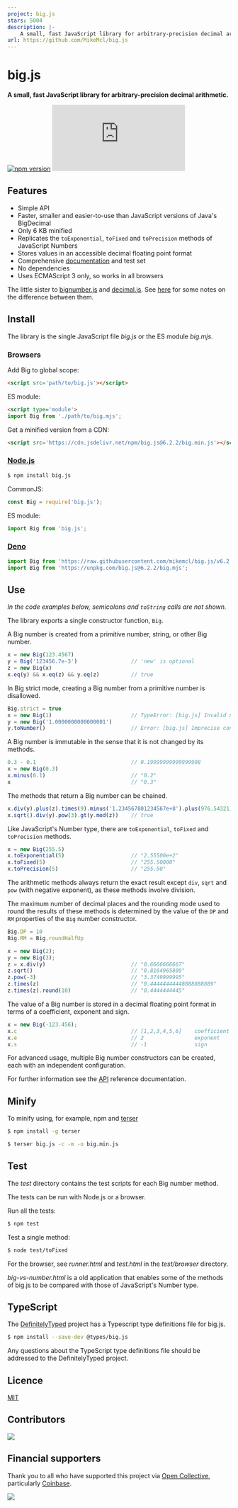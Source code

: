 ```yaml
---
project: big.js
stars: 5004
description: |-
    A small, fast JavaScript library for arbitrary-precision decimal arithmetic.
url: https://github.com/MikeMcl/big.js
---
```


# big.js

**A small, fast JavaScript library for arbitrary-precision decimal arithmetic.**

[![npm version](https://img.shields.io/npm/v/big.js.svg)](https://www.npmjs.com/package/big.js)
[![npm downloads](https://img.shields.io/npm/dw/big.js)](https://www.npmjs.com/package/big.js)

## Features

- Simple API
- Faster, smaller and easier-to-use than JavaScript versions of Java's BigDecimal
- Only 6 KB minified
- Replicates the `toExponential`, `toFixed` and `toPrecision` methods of JavaScript Numbers
- Stores values in an accessible decimal floating point format
- Comprehensive [documentation](http://mikemcl.github.io/big.js/) and test set
- No dependencies
- Uses ECMAScript 3 only, so works in all browsers

The little sister to [bignumber.js](https://github.com/MikeMcl/bignumber.js/) and [decimal.js](https://github.com/MikeMcl/decimal.js/). See [here](https://github.com/MikeMcl/big.js/wiki) for some notes on the difference between them.

## Install

The library is the single JavaScript file *big.js* or the ES module *big.mjs*.

### Browsers

Add Big to global scope:

```html
<script src='path/to/big.js'></script>
```

ES module:

```html
<script type='module'>
import Big from './path/to/big.mjs';
```

Get a minified version from a CDN:

```html
<script src='https://cdn.jsdelivr.net/npm/big.js@6.2.2/big.min.js'></script>
```

### [Node.js](http://nodejs.org)

```bash
$ npm install big.js
```

CommonJS:

```javascript
const Big = require('big.js');
```

ES module:

```javascript
import Big from 'big.js';
```

### [Deno](https://deno.land/)

```javascript
import Big from 'https://raw.githubusercontent.com/mikemcl/big.js/v6.2.2/big.mjs';
import Big from 'https://unpkg.com/big.js@6.2.2/big.mjs';
```

## Use

*In the code examples below, semicolons and `toString` calls are not shown.*

The library exports a single constructor function, `Big`.

A Big number is created from a primitive number, string, or other Big number.

```javascript
x = new Big(123.4567)
y = Big('123456.7e-3')                 // 'new' is optional
z = new Big(x)
x.eq(y) && x.eq(z) && y.eq(z)          // true
```

In Big strict mode, creating a Big number from a primitive number is disallowed.

```javascript
Big.strict = true
x = new Big(1)                         // TypeError: [big.js] Invalid number
y = new Big('1.0000000000000001')
y.toNumber()                           // Error: [big.js] Imprecise conversion
```

A Big number is immutable in the sense that it is not changed by its methods.

```javascript
0.3 - 0.1                              // 0.19999999999999998
x = new Big(0.3)
x.minus(0.1)                           // "0.2"
x                                      // "0.3"
```

The methods that return a Big number can be chained.

```javascript
x.div(y).plus(z).times(9).minus('1.234567801234567e+8').plus(976.54321).div('2598.11772')
x.sqrt().div(y).pow(3).gt(y.mod(z))    // true
```

Like JavaScript's Number type, there are `toExponential`, `toFixed` and `toPrecision` methods.

```javascript
x = new Big(255.5)
x.toExponential(5)                     // "2.55500e+2"
x.toFixed(5)                           // "255.50000"
x.toPrecision(5)                       // "255.50"
```

The arithmetic methods always return the exact result except `div`, `sqrt` and `pow`
(with negative exponent), as these methods involve division.

The maximum number of decimal places and the rounding mode used to round the results of these methods is determined by the value of the `DP` and `RM` properties of the `Big` number constructor.

```javascript
Big.DP = 10
Big.RM = Big.roundHalfUp

x = new Big(2);
y = new Big(3);
z = x.div(y)                           // "0.6666666667"
z.sqrt()                               // "0.8164965809"
z.pow(-3)                              // "3.3749999995"
z.times(z)                             // "0.44444444448888888889"
z.times(z).round(10)                   // "0.4444444445"
```

The value of a Big number is stored in a decimal floating point format in terms of a coefficient, exponent and sign.

```javascript
x = new Big(-123.456);
x.c                                    // [1,2,3,4,5,6]    coefficient (i.e. significand)
x.e                                    // 2                exponent
x.s                                    // -1               sign
```

For advanced usage, multiple Big number constructors can be created, each with an independent configuration.

For further information see the [API](http://mikemcl.github.io/big.js/) reference documentation.

## Minify

To minify using, for example, npm and [terser](https://github.com/terser/terser)

```bash
$ npm install -g terser
```

```bash
$ terser big.js -c -m -o big.min.js
```

## Test

The *test* directory contains the test scripts for each Big number method.

The tests can be run with Node.js or a browser.

Run all the tests:

```bash
$ npm test
```

Test a single method:

```bash
$ node test/toFixed
```

For the browser, see *runner.html* and *test.html* in the *test/browser* directory.

*big-vs-number.html* is a old application that enables some of the methods of big.js to be compared with those of JavaScript's Number type.

## TypeScript

The [DefinitelyTyped](https://github.com/borisyankov/DefinitelyTyped) project has a Typescript type definitions file for big.js.

```bash
$ npm install --save-dev @types/big.js
```

Any questions about the TypeScript type definitions file should be addressed to the DefinitelyTyped project.

## Licence

[MIT](LICENCE.md)

## Contributors

<a href="graphs/contributors"><img src="https://opencollective.com/bigjs/contributors.svg?width=890&button=false" /></a>

## Financial supporters

Thank you to all who have supported this project via [Open Collective](https://opencollective.com/bigjs), particularly [Coinbase](https://www.coinbase.com/).

<img src="https://opencollective.com/bigjs/sponsor/0/avatar.svg">

